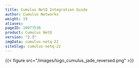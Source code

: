 ```yaml
---
title: Cumulus NetQ Integration Guide
author: Cumulus Networks
weight: 19
aliases:
pageID: 10977536
product: Cumulus NetQ
version: "2.3"
imgData: cumulus-netq-22
siteSlug: cumulus-netq-22
---
```

{{< figure src="/images/logo_cumulus_jade_reversed.png" >}}
